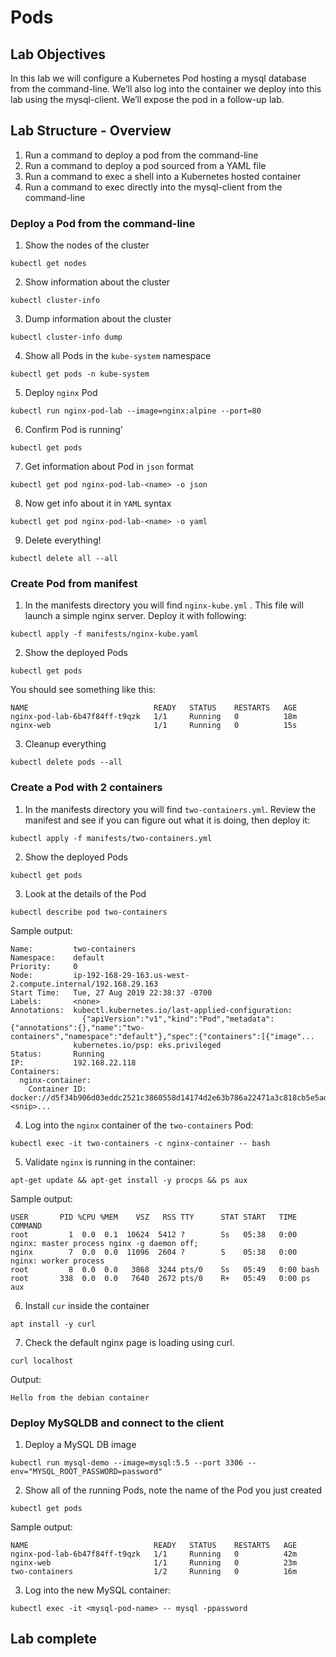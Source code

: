 # Pods
## Lab Objectives 
In this lab we will configure a Kubernetes Pod hosting a mysql database from the command-line. We’ll also log into the container we deploy into this lab using the mysql-client. We’ll expose the pod in a follow-up lab.

## Lab Structure - Overview 
1. Run a command to deploy a pod from the command-line
2. Run a command to deploy a pod sourced from a YAML file
3. Run a command to exec a shell into a Kubernetes hosted container
4. Run a command to exec directly into the mysql-client from the command-line

### Deploy a Pod from the command-line 
1. Show the nodes of the cluster 
```
kubectl get nodes 
```

2. Show information about the cluster
```
kubectl cluster-info
```

3. Dump information about the cluster
```
kubectl cluster-info dump
```

4. Show all Pods in the `kube-system` namespace 
```
kubectl get pods -n kube-system
```

5. Deploy `nginx` Pod
```
kubectl run nginx-pod-lab --image=nginx:alpine --port=80
```

6. Confirm Pod is running'
```
kubectl get pods 
```

7. Get information about Pod in `json` format 
```
kubectl get pod nginx-pod-lab-<name> -o json 
``` 

8. Now get info about it in `YAML` syntax
```
kubectl get pod nginx-pod-lab-<name> -o yaml
```

9. Delete everything! 
```
kubectl delete all --all
```

### Create Pod from manifest
1. In the manifests directory you will find  `nginx-kube.yml` . This file will launch a simple nginx server. Deploy it with following:
```
kubectl apply -f manifests/nginx-kube.yaml
```

2. Show the deployed Pods
```
kubectl get pods 
```

You should see something like this: 
```
NAME                            READY   STATUS    RESTARTS   AGE
nginx-pod-lab-6b47f84ff-t9qzk   1/1     Running   0          18m
nginx-web                       1/1     Running   0          15s
```

3. Cleanup everything 
```
kubectl delete pods --all
```

### Create a Pod with 2 containers 
1. In the manifests directory you will find `two-containers.yml`. Review the manifest and see if you can figure out what it is doing, then deploy it: 
```
kubectl apply -f manifests/two-containers.yml
```

2. Show the deployed Pods
```
kubectl get pods 
```

3. Look at the details of the Pod 
```
kubectl describe pod two-containers 
```

Sample output: 
```
Name:         two-containers
Namespace:    default
Priority:     0
Node:         ip-192-168-29-163.us-west-2.compute.internal/192.168.29.163
Start Time:   Tue, 27 Aug 2019 22:38:37 -0700
Labels:       <none>
Annotations:  kubectl.kubernetes.io/last-applied-configuration:
                {"apiVersion":"v1","kind":"Pod","metadata":{"annotations":{},"name":"two-containers","namespace":"default"},"spec":{"containers":[{"image"...
              kubernetes.io/psp: eks.privileged
Status:       Running
IP:           192.168.22.118
Containers:
  nginx-container:
    Container ID:   docker://d5f34b906d03eddc2521c3860558d14174d2e63b786a22471a3c818cb5e5ad73
<snip>...
```

4. Log into the `nginx` container of the `two-containers` Pod:
```
kubectl exec -it two-containers -c nginx-container -- bash
```

5. Validate `nginx` is running in the container: 
```
apt-get update && apt-get install -y procps && ps aux
```

Sample output:
```
USER       PID %CPU %MEM    VSZ   RSS TTY      STAT START   TIME COMMAND
root         1  0.0  0.1  10624  5412 ?        Ss   05:38   0:00 nginx: master process nginx -g daemon off;
nginx        7  0.0  0.0  11096  2604 ?        S    05:38   0:00 nginx: worker process
root         8  0.0  0.0   3868  3244 pts/0    Ss   05:49   0:00 bash
root       338  0.0  0.0   7640  2672 pts/0    R+   05:49   0:00 ps aux
```

6. Install `cur` inside the container
```
apt install -y curl 
```

7. Check the default nginx page is loading using curl. 
```
curl localhost 
```

Output: 
```
Hello from the debian container
```

### Deploy MySQLDB and connect to the client
1. Deploy a MySQL DB image
```
kubectl run mysql-demo --image=mysql:5.5 --port 3306 --env="MYSQL_ROOT_PASSWORD=password"
```

2. Show all of the running Pods, note the name of the Pod you just created
```
kubectl get pods 
```

Sample output:
```
NAME                            READY   STATUS    RESTARTS   AGE
nginx-pod-lab-6b47f84ff-t9qzk   1/1     Running   0          42m
nginx-web                       1/1     Running   0          23m
two-containers                  1/2     Running   0          16m
```

3. Log into the new MySQL container: 
```
kubectl exec -it <mysql-pod-name> -- mysql -ppassword
```

## Lab complete